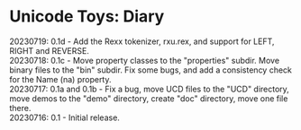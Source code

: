 # Unicode Toys: Diary

20230719: 0.1d - Add the Rexx tokenizer, rxu.rex, and support for LEFT, RIGHT and REVERSE.  
20230718: 0.1c - Move property classes to the "properties" subdir. Move binary files to the "bin" subdir. Fix some bugs, and add a consistency check for the Name (na) property.  
20230717: 0.1a and 0.1b - Fix a bug, move UCD files to the "UCD" directory, move demos to the "demo" directory, create "doc" directory, move one file there.  
20230716: 0.1 - Initial release.
